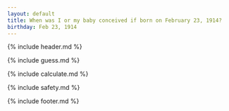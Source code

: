 ```yaml
---
layout: default
title: When was I or my baby conceived if born on February 23, 1914?
birthday: Feb 23, 1914
---
```


{% include header.md %}

{% include guess.md %}

{% include calculate.md %}

{% include safety.md %}

{% include footer.md %}



